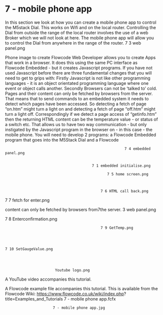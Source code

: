 
# 7 - mobile phone app


In this section we look at how you can create a mobile phone
app to control the M5stack Dial. This works on Wifi and on the
local router. Controlling the Dial from outside the range of the
local router involves the use of a web Broker which we will not
look at here.
The mobile phone app will allow you to control the Dial from
anywhere in the range of the router. 7 3 web panel.png



Phone image to create
Flowcode Web Developer allows you to create Apps that work
in a browser. It does this using the same PC interface as
Flowcode Embedded - but it creates Javascript programs.
If you have not used Javascript before there are three
fundamental changes that you will need to get to grips with:
Firstly Javascript is not like other programming languages - it
   is an object orientated programming language where one
   event or object calls another.
Secondly Browsers can not be ‘talked to’ cold. Pages and their
  content can only be fetched by browsers from the server.
  That means that to send commands to an embedded system
  it needs to detect which pages have been accessed. So
  detecting a fetch of page “on.htm” might turn a light on and
  detecting a fetch of page “off.htm” might turn a light off.
  Correspondingly if we detect a page access of “getinfo.htm”
  then the returning HTML content can be the temperature
  value - or status of a switch etc. That allows us to have two
  way communication - but only instigated by the Javascript
  program in the browser on - in this case - the mobile phone.
You will need to develop 2 programs: a Flowcode Embedded
  program that goes into the M5Stack Dial and a Flowcode



                                                           7 4 embedded panel.png


                                            7 1 embedded initialise.png

                                                   7 5 home screen.png



                                                7 6 HTML call back.png




  7 7 fetch for enter.png


  content can only be fetched by browsers from7the                 server.
                                                            3 web panel.png


   7 8 Enterconfirmation.png



                                                7 9 GetTemp.png




    7 10 SetGaugeValue.png




                           Youtube logo.png




A YouTube video accompanies this tutorial.




A Flowcode example file accompanies this tutorial. This is
available from the Flowcode Wiki:
https://www.flowcode.co.uk/wiki/index.php?
title=Examples_and_Tutorials
7 - mobile phone app.fcfx


                          7 - mobile phone app.jpg
